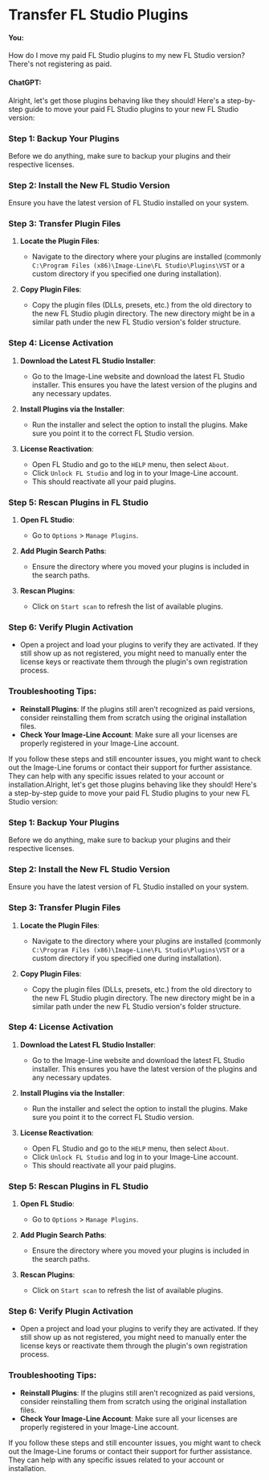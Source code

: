 # Transfer FL Studio Plugins

#### You:
How do I move my paid FL Studio plugins to my new FL Studio version? There's not registering as paid. 

#### ChatGPT:
Alright, let's get those plugins behaving like they should! Here's a step-by-step guide to move your paid FL Studio plugins to your new FL Studio version:

### Step 1: Backup Your Plugins

Before we do anything, make sure to backup your plugins and their respective licenses.

### Step 2: Install the New FL Studio Version

Ensure you have the latest version of FL Studio installed on your system.

### Step 3: Transfer Plugin Files

1. **Locate the Plugin Files**:
   - Navigate to the directory where your plugins are installed (commonly `C:\Program Files (x86)\Image-Line\FL Studio\Plugins\VST` or a custom directory if you specified one during installation).

2. **Copy Plugin Files**:
   - Copy the plugin files (DLLs, presets, etc.) from the old directory to the new FL Studio plugin directory. The new directory might be in a similar path under the new FL Studio version's folder structure.

### Step 4: License Activation

1. **Download the Latest FL Studio Installer**:
   - Go to the Image-Line website and download the latest FL Studio installer. This ensures you have the latest version of the plugins and any necessary updates.

2. **Install Plugins via the Installer**:
   - Run the installer and select the option to install the plugins. Make sure you point it to the correct FL Studio version.

3. **License Reactivation**:
   - Open FL Studio and go to the `HELP` menu, then select `About`.
   - Click `Unlock FL Studio` and log in to your Image-Line account.
   - This should reactivate all your paid plugins.

### Step 5: Rescan Plugins in FL Studio

1. **Open FL Studio**:
   - Go to `Options` > `Manage Plugins`.

2. **Add Plugin Search Paths**:
   - Ensure the directory where you moved your plugins is included in the search paths.

3. **Rescan Plugins**:
   - Click on `Start scan` to refresh the list of available plugins.

### Step 6: Verify Plugin Activation

- Open a project and load your plugins to verify they are activated. If they still show up as not registered, you might need to manually enter the license keys or reactivate them through the plugin's own registration process.

### Troubleshooting Tips:

- **Reinstall Plugins**: If the plugins still aren’t recognized as paid versions, consider reinstalling them from scratch using the original installation files.
- **Check Your Image-Line Account**: Make sure all your licenses are properly registered in your Image-Line account.

If you follow these steps and still encounter issues, you might want to check out the Image-Line forums or contact their support for further assistance. They can help with any specific issues related to your account or installation.Alright, let's get those plugins behaving like they should! Here's a step-by-step guide to move your paid FL Studio plugins to your new FL Studio version:

### Step 1: Backup Your Plugins

Before we do anything, make sure to backup your plugins and their respective licenses.

### Step 2: Install the New FL Studio Version

Ensure you have the latest version of FL Studio installed on your system.

### Step 3: Transfer Plugin Files

1. **Locate the Plugin Files**:
   - Navigate to the directory where your plugins are installed (commonly `C:\Program Files (x86)\Image-Line\FL Studio\Plugins\VST` or a custom directory if you specified one during installation).

2. **Copy Plugin Files**:
   - Copy the plugin files (DLLs, presets, etc.) from the old directory to the new FL Studio plugin directory. The new directory might be in a similar path under the new FL Studio version's folder structure.

### Step 4: License Activation

1. **Download the Latest FL Studio Installer**:
   - Go to the Image-Line website and download the latest FL Studio installer. This ensures you have the latest version of the plugins and any necessary updates.

2. **Install Plugins via the Installer**:
   - Run the installer and select the option to install the plugins. Make sure you point it to the correct FL Studio version.

3. **License Reactivation**:
   - Open FL Studio and go to the `HELP` menu, then select `About`.
   - Click `Unlock FL Studio` and log in to your Image-Line account.
   - This should reactivate all your paid plugins.

### Step 5: Rescan Plugins in FL Studio

1. **Open FL Studio**:
   - Go to `Options` > `Manage Plugins`.

2. **Add Plugin Search Paths**:
   - Ensure the directory where you moved your plugins is included in the search paths.

3. **Rescan Plugins**:
   - Click on `Start scan` to refresh the list of available plugins.

### Step 6: Verify Plugin Activation

- Open a project and load your plugins to verify they are activated. If they still show up as not registered, you might need to manually enter the license keys or reactivate them through the plugin's own registration process.

### Troubleshooting Tips:

- **Reinstall Plugins**: If the plugins still aren’t recognized as paid versions, consider reinstalling them from scratch using the original installation files.
- **Check Your Image-Line Account**: Make sure all your licenses are properly registered in your Image-Line account.

If you follow these steps and still encounter issues, you might want to check out the Image-Line forums or contact their support for further assistance. They can help with any specific issues related to your account or installation.
